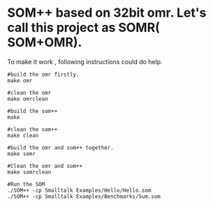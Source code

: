# SOM++ based on 32bit omr. Let's call this project as SOMR( SOM+OMR).

To make it work , following instructions could do help. 

	#build the omr firstly.
	make omr
	
	#clean the omr
	make omrclean
	
	#build the som++
	make 
	
	#clean the som++
	make clean
	
	#build the omr and som++ together. 
	make somr
	
	#Clean the omr and som++
	make somrclean

	#Run the SOM
	./SOM++ -cp Smalltalk Examples/Hello/Hello.som
	./SOM++ -cp Smalltalk Examples/Benchmarks/Sum.som